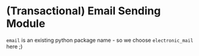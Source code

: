 # (Transactional) Email Sending Module

`email` is an existing python package name - so we choose `electronic_mail` here ;) 
